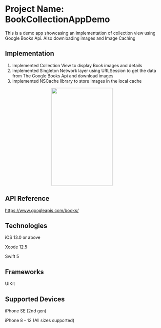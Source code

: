 # Project Name: BookCollectionAppDemo

This is a demo app showcasing an implementation of collection view using Google Books Api. Also downloading images and Image Caching

## Implementation
1) Implemented Collection View to display Book images and details
2) Implemented Singleton Network layer using URLSession to get the data from The Google Books Api and download images
3) Implemented NSCache library to store Images in the local cache 

<p align="center">
<img src="https://i.imgur.com/e1ol7EJ.png" width="200" height="320">
</p>

## API Reference
https://www.googleapis.com/books/

## Technologies

iOS 13.0 or above

Xcode 12.5

Swift 5

## Frameworks

UIKit

## Supported Devices

iPhone SE (2nd gen)

iPhone 8 - 12 (All sizes supported)
